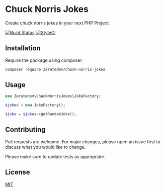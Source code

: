 # Chuck Norris Jokes

Create chuck norris jokes in your next PHP Project

[![Build Status](https://travis-ci.org/zaratedev/chuck-norris-jokes.svg?branch=master)](https://travis-ci.org/zaratedev/chuck-norris-jokes)
[![StyleCI](https://styleci.io/repos/211190613/shield)](https://styleci.io/repos/211190613)

## Installation

Require the package using composer:

```bash
composer require zaratedev/chuck-norris-jokes
```

## Usage

```php
use Zaratedev\ChuckNorrisJokes\JokeFactory;

$jokes = new JokeFactory();

$joke = $jokes->getRandomJoke();
```

## Contributing
Pull requests are welcome. For major changes, please open an issue first to discuss what you would like to change.

Please make sure to update tests as appropriate.

## License
[MIT](./LICENSE.md)
